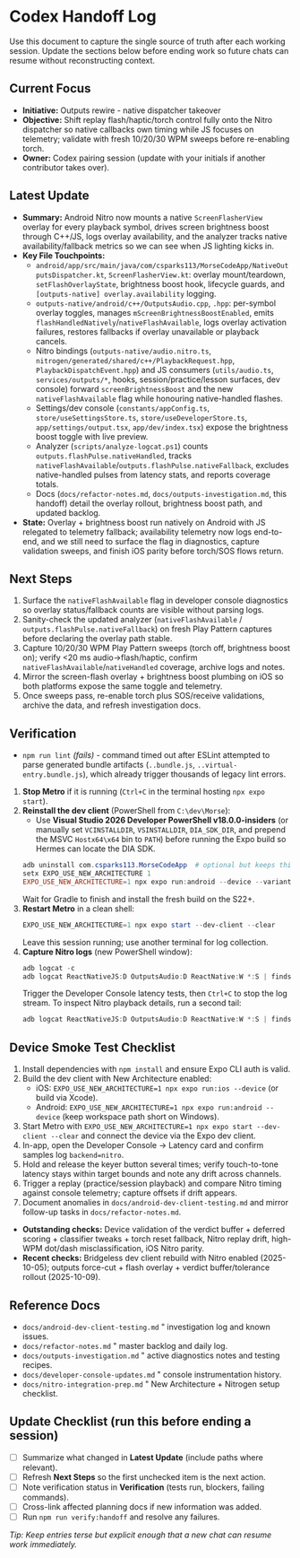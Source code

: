 ﻿# Codex Handoff Log

Use this document to capture the single source of truth after each working session. Update the sections below before ending work so future chats can resume without reconstructing context.

## Current Focus
- **Initiative:** Outputs rewire - native dispatcher takeover
- **Objective:** Shift replay flash/haptic/torch control fully onto the Nitro dispatcher so native callbacks own timing while JS focuses on telemetry; validate with fresh 10/20/30 WPM sweeps before re-enabling torch.
- **Owner:** Codex pairing session (update with your initials if another contributor takes over).

## Latest Update
- **Summary:** Android Nitro now mounts a native `ScreenFlasherView` overlay for every playback symbol, drives screen brightness boost through C++/JS, logs overlay availability, and the analyzer tracks native availability/fallback metrics so we can see when JS lighting kicks in.
- **Key File Touchpoints:**
  - `android/app/src/main/java/com/csparks113/MorseCodeApp/NativeOutputsDispatcher.kt`, `ScreenFlasherView.kt`: overlay mount/teardown, `setFlashOverlayState`, brightness boost hook, lifecycle guards, and `[outputs-native] overlay.availability` logging.
  - `outputs-native/android/c++/OutputsAudio.cpp`, `.hpp`: per-symbol overlay toggles, manages `mScreenBrightnessBoostEnabled`, emits `flashHandledNatively`/`nativeFlashAvailable`, logs overlay activation failures, restores fallbacks if overlay unavailable or playback cancels.
  - Nitro bindings (`outputs-native/audio.nitro.ts`, `nitrogen/generated/shared/c++/PlaybackRequest.hpp`, `PlaybackDispatchEvent.hpp`) and JS consumers (`utils/audio.ts`, `services/outputs/*`, hooks, session/practice/lesson surfaces, dev console) forward `screenBrightnessBoost` and the new `nativeFlashAvailable` flag while honouring native-handled flashes.
  - Settings/dev console (`constants/appConfig.ts`, `store/useSettingsStore.ts`, `store/useDeveloperStore.ts`, `app/settings/output.tsx`, `app/dev/index.tsx`) expose the brightness boost toggle with live preview.
  - Analyzer (`scripts/analyze-logcat.ps1`) counts `outputs.flashPulse.nativeHandled`, tracks `nativeFlashAvailable`/`outputs.flashPulse.nativeFallback`, excludes native-handled pulses from latency stats, and reports coverage totals.
  - Docs (`docs/refactor-notes.md`, `docs/outputs-investigation.md`, this handoff) detail the overlay rollout, brightness boost path, and updated backlog.
- **State:** Overlay + brightness boost run natively on Android with JS relegated to telemetry fallback; availability telemetry now logs end-to-end, and we still need to surface the flag in diagnostics, capture validation sweeps, and finish iOS parity before torch/SOS flows return.

## Next Steps
1. Surface the `nativeFlashAvailable` flag in developer console diagnostics so overlay status/fallback counts are visible without parsing logs.
2. Sanity-check the updated analyzer (`nativeFlashAvailable` / `outputs.flashPulse.nativeFallback`) on fresh Play Pattern captures before declaring the overlay path stable.
3. Capture 10/20/30 WPM Play Pattern sweeps (torch off, brightness boost on); verify <20 ms audio->flash/haptic, confirm `nativeFlashAvailable`/`nativeHandled` coverage, archive logs and notes.
4. Mirror the screen-flash overlay + brightness boost plumbing on iOS so both platforms expose the same toggle and telemetry.
5. Once sweeps pass, re-enable torch plus SOS/receive validations, archive the data, and refresh investigation docs.
## Verification
- `npm run lint` *(fails)* - command timed out after ESLint attempted to parse generated bundle artifacts (`..bundle.js`, `..virtual-entry.bundle.js`), which already trigger thousands of legacy lint errors.

1. **Stop Metro** if it is running (`Ctrl+C` in the terminal hosting `npx expo start`).
2. **Reinstall the dev client** (PowerShell from `C:\dev\Morse`):
   - Use **Visual Studio 2026 Developer PowerShell v18.0.0-insiders** (or manually set `VCINSTALLDIR`, `VSINSTALLDIR`, `DIA_SDK_DIR`, and prepend the MSVC `Hostx64\x64` bin to `PATH`) before running the Expo build so Hermes can locate the DIA SDK.
   ```powershell
   adb uninstall com.csparks113.MorseCodeApp  # optional but keeps things clean
   setx EXPO_USE_NEW_ARCHITECTURE 1
   EXPO_USE_NEW_ARCHITECTURE=1 npx expo run:android --device --variant debug
   ```
   Wait for Gradle to finish and install the fresh build on the S22+.
3. **Restart Metro** in a clean shell:
   ```powershell
   EXPO_USE_NEW_ARCHITECTURE=1 npx expo start --dev-client --clear
   ```
   Leave this session running; use another terminal for log collection.
4. **Capture Nitro logs** (new PowerShell window):
   ```powershell
   adb logcat -c
   adb logcat ReactNativeJS:D OutputsAudio:D ReactNative:W *:S | findstr /R /C:"keyer.prepare" /C:"keyer.tone"
   ```
   Trigger the Developer Console latency tests, then `Ctrl+C` to stop the log stream.
   To inspect Nitro playback details, run a second tail:
   ```powershell
   adb logcat ReactNativeJS:D OutputsAudio:D ReactNative:W *:S | findstr /C:"outputs-audio"
   ```

## Device Smoke Test Checklist
1. Install dependencies with `npm install` and ensure Expo CLI auth is valid.
2. Build the dev client with New Architecture enabled:
   - iOS: `EXPO_USE_NEW_ARCHITECTURE=1 npx expo run:ios --device` (or build via Xcode).
   - Android: `EXPO_USE_NEW_ARCHITECTURE=1 npx expo run:android --device` (keep workspace path short on Windows).
3. Start Metro with `EXPO_USE_NEW_ARCHITECTURE=1 npx expo start --dev-client --clear` and connect the device via the Expo dev client.
4. In-app, open the Developer Console -> Latency card and confirm samples log `backend=nitro`.
5. Hold and release the keyer button several times; verify touch-to-tone latency stays within target bounds and note any drift across channels.
6. Trigger a replay (practice/session playback) and compare Nitro timing against console telemetry; capture offsets if drift appears.
7. Document anomalies in `docs/android-dev-client-testing.md` and mirror follow-up tasks in `docs/refactor-notes.md`.

- **Outstanding checks:** Device validation of the verdict buffer + deferred scoring + classifier tweaks + torch reset fallback, Nitro replay drift, high-WPM dot/dash misclassification, iOS Nitro parity.
- **Recent checks:** Bridgeless dev client rebuild with Nitro enabled (2025-10-05); outputs force-cut + flash overlay + verdict buffer/tolerance rollout (2025-10-09).

## Reference Docs
- `docs/android-dev-client-testing.md` " investigation log and known issues.
- `docs/refactor-notes.md` " master backlog and daily log.
- `docs/outputs-investigation.md` " active diagnostics notes and testing recipes.
- `docs/developer-console-updates.md` " console instrumentation history.
- `docs/nitro-integration-prep.md` " New Architecture + Nitrogen setup checklist.

## Update Checklist (run this before ending a session)
- [ ] Summarize what changed in **Latest Update** (include paths where relevant).
- [ ] Refresh **Next Steps** so the first unchecked item is the next action.
- [ ] Note verification status in **Verification** (tests run, blockers, failing commands).
- [ ] Cross-link affected planning docs if new information was added.
- [ ] Run `npm run verify:handoff` and resolve any failures.

_Tip: Keep entries terse but explicit enough that a new chat can resume work immediately._



